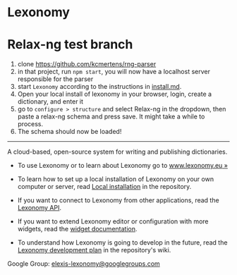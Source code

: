 # Lexonomy

# Relax-ng test branch

1. clone https://github.com/kcmertens/rng-parser
2. in that project, run `npm start`, you will now have a localhost server responsible for the parser
3. start `Lexonomy` according to the instructions in [install.md](INSTALL.md).
4. Open your local install of lexonomy in your browser, login, create a dictionary, and enter it
5. go to `configure > structure` and select Relax-ng in the dropdown, then paste a relax-ng schema and press save. It might take a while to process.
6. The schema should now be loaded!

-----------------

A cloud-based, open-source system for writing and publishing dictionaries.

- To use Lexonomy or to learn about Lexonomy go to [www.lexonomy.eu »](http://www.lexonomy.eu/)

- To learn how to set up a local installation of Lexonomy on your own computer or server, read [Local installation](INSTALL.md) in the repository.

- If you want to connect to Lexonomy from other applications, read the [Lexonomy API](https://github.com/elexis-eu/lexonomy/wiki/Lexonomy-API).

- If you want to extend Lexonomy editor or configuration with more widgets, read the [widget documentation](https://github.com/elexis-eu/lexonomy/wiki/Create-widgets).

- To understand how Lexonomy is going to develop in the future, read the [Lexonomy development plan](https://github.com/michmech/lexonomy/wiki/Lexonomy-development-plan-(November-2017)) in the repository's wiki.

Google Group: elexis-lexonomy@googlegroups.com
